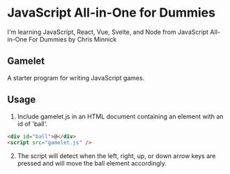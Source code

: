 # JavaScript All-in-One for Dummies

I'm learning JavaScript, React, Vue, Svelte, and Node from JavaScript All-in-One For Dummies by Chris Minnick

## Gamelet

A starter program for writing JavaScript games.

## Usage

1. Include gamelet.js in an HTML document containing an element with an id of 'ball'.

```html
<div id="ball">@</div>
<script src="gamelet.js" />
```

2. The script will detect when the left, right, up, or down arrow keys are pressed and will move the ball element accordingly.
